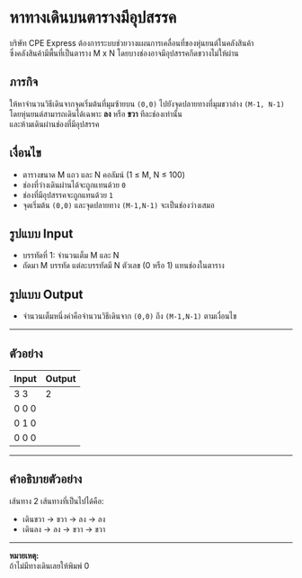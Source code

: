 # หาทางเดินบนตารางมีอุปสรรค

บริษัท CPE Express ต้องการระบบช่วยวางแผนการเคลื่อนที่ของหุ่นยนต์ในคลังสินค้า  
ซึ่งคลังสินค้ามีพื้นที่เป็นตาราง M x N โดยบางช่องอาจมีอุปสรรคกีดขวางไม่ให้ผ่าน

## ภารกิจ

ให้หาจำนวนวิธีเดินจากจุดเริ่มต้นที่มุมซ้ายบน `(0,0)` ไปยังจุดปลายทางที่มุมขวาล่าง `(M-1, N-1)`  
โดยหุ่นยนต์สามารถเดินได้เฉพาะ **ลง** หรือ **ขวา** ทีละช่องเท่านั้น  
และห้ามเดินผ่านช่องที่มีอุปสรรค

## เงื่อนไข

- ตารางขนาด M แถว และ N คอลัมน์ (1 ≤ M, N ≤ 100)  
- ช่องที่ว่างเดินผ่านได้จะถูกแทนด้วย `0`  
- ช่องที่มีอุปสรรคจะถูกแทนด้วย `1`  
- จุดเริ่มต้น `(0,0)` และจุดปลายทาง `(M-1,N-1)` จะเป็นช่องว่างเสมอ

## รูปแบบ Input

- บรรทัดที่ 1: จำนวนเต็ม M และ N  
- ถัดมา M บรรทัด แต่ละบรรทัดมี N ตัวเลข (0 หรือ 1) แทนช่องในตาราง

## รูปแบบ Output

- จำนวนเต็มหนึ่งค่าคือจำนวนวิธีเดินจาก `(0,0)` ถึง `(M-1,N-1)` ตามเงื่อนไข

---

## ตัวอย่าง

| Input        | Output |
|--------------|---------|
| 3 3          | 2       |
| 0 0 0        |         |
| 0 1 0        |         |
| 0 0 0        |         |

---

## คำอธิบายตัวอย่าง

เส้นทาง 2 เส้นทางที่เป็นไปได้คือ:  
- เดินขวา → ขวา → ลง → ลง  
- เดินลง → ลง → ขวา → ขวา

---

**หมายเหตุ:**  
ถ้าไม่มีทางเดินเลยให้พิมพ์ 0
